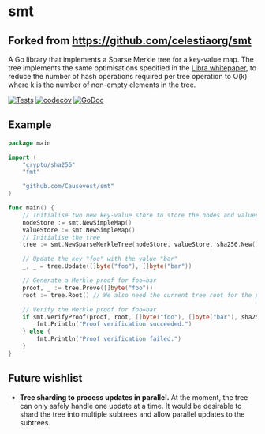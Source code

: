 # smt
## Forked from https://github.com/celestiaorg/smt
A Go library that implements a Sparse Merkle tree for a key-value map. The tree implements the same optimisations specified in the [Libra whitepaper][libra whitepaper], to reduce the number of hash operations required per tree operation to O(k) where k is the number of non-empty elements in the tree.

[![Tests](https://github.com/Causevest/smt/actions/workflows/test.yml/badge.svg)](https://github.com/Causevest/smt/actions/workflows/test.yml)
[![codecov](https://codecov.io/gh/Causevest/smt/branch/master/graph/badge.svg?token=U3GGEDSA94)](https://codecov.io/gh/Causevest/smt)
[![GoDoc](https://godoc.org/github.com/Causevest/smt?status.svg)](https://godoc.org/github.com/Causevest/smt)

## Example

```go
package main

import (
	"crypto/sha256"
	"fmt"

	"github.com/Causevest/smt"
)

func main() {
	// Initialise two new key-value store to store the nodes and values of the tree
	nodeStore := smt.NewSimpleMap()
	valueStore := smt.NewSimpleMap()
	// Initialise the tree
	tree := smt.NewSparseMerkleTree(nodeStore, valueStore, sha256.New())

	// Update the key "foo" with the value "bar"
	_, _ = tree.Update([]byte("foo"), []byte("bar"))

	// Generate a Merkle proof for foo=bar
	proof, _ := tree.Prove([]byte("foo"))
	root := tree.Root() // We also need the current tree root for the proof

	// Verify the Merkle proof for foo=bar
	if smt.VerifyProof(proof, root, []byte("foo"), []byte("bar"), sha256.New()) {
		fmt.Println("Proof verification succeeded.")
	} else {
		fmt.Println("Proof verification failed.")
	}
}
```

## Future wishlist

- **Tree sharding to process updates in parallel.** At the moment, the tree can only safely handle one update at a time. It would be desirable to shard the tree into multiple subtrees and allow parallel updates to the subtrees.

[libra whitepaper]: https://diem-developers-components.netlify.app/papers/the-diem-blockchain/2020-05-26.pdf
